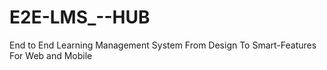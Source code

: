# E2E-LMS_--HUB
End to End Learning Management System From Design To Smart-Features For Web and Mobile
